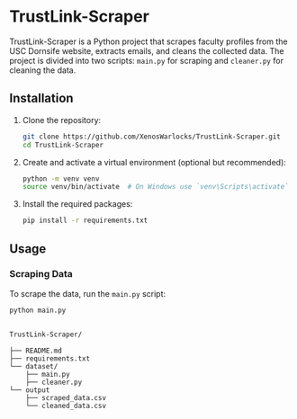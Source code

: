 # TrustLink-Scraper

TrustLink-Scraper is a Python project that scrapes faculty profiles from the USC Dornsife website, extracts emails, and cleans the collected data. The project is divided into two scripts: `main.py` for scraping and `cleaner.py` for cleaning the data.

## Installation

1. Clone the repository:

    ```bash
    git clone https://github.com/XenosWarlocks/TrustLink-Scraper.git
    cd TrustLink-Scraper
    ```

2. Create and activate a virtual environment (optional but recommended):

    ```bash
    python -m venv venv
    source venv/bin/activate  # On Windows use `venv\Scripts\activate`
    ```

3. Install the required packages:

    ```bash
    pip install -r requirements.txt
    ```

## Usage

### Scraping Data

To scrape the data, run the `main.py` script:

```bash
python main.py


TrustLink-Scraper/
```
```│
├── README.md
├── requirements.txt
└── dataset/
    ├── main.py
    ├── cleaner.py
└── output
    ├── scraped_data.csv
    └── cleaned_data.csv
